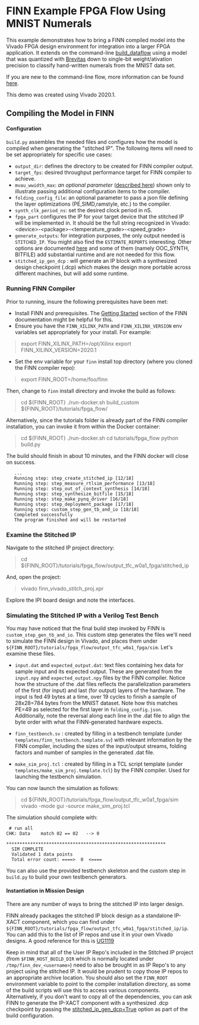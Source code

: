 # FINN Example FPGA Flow Using MNIST Numerals

This example demonstrates how to bring a FINN compiled model into the Vivado FPGA design environment for integration into a larger FPGA application. It extends on the command-line [build_dataflow](https://github.com/Xilinx/finn/tree/master/src/finn/qnn-data/build_dataflow) using a model that was quantized with [Brevitas](https://github.com/Xilinx/brevitas) down to single-bit weight/ativation precision to classify hand-written numerals from the MNIST data set.

If you are new to the command-line flow, more information can be found [here](https://finn.readthedocs.io/en/latest/command_line.html).

This demo was created using Vivado 2020.1.

## Compiling the Model in FINN

#### Configuration
`build.py` assembles the needed files and configures how the model is compiled when generating the "stitched IP".  The following items will need to be set appropriately for specific use cases:
- `output_dir`: defines the directory to be created for FINN compiler output.
- `target_fps`: desired throughput performance target for FINN compiler to achieve.
- `mvau_wwidth_max`:  _an optional parameter_ ([described here](https://finn.readthedocs.io/en/latest/source_code/finn.builder.html#finn.builder.build_dataflow_config.DataflowBuildConfig.mvau_wwidth_max)) shown only to illustrate passing additional configuration items to the compiler.
- `folding_config_file`: an optional parameter to pass a json file defining the layer optimizations (PE,SIMD,ramstyle, etc.) to the compiler.
- `synth_clk_period_ns`: set the desired clock period in nS.
- `fpga_part` configures the IP for your target device that the stitched IP will be implemented in.  It should be the full string recognized in Vivado: \<device\>-\<package\>-\<temperature_grade\>-\<speed_grade\>
- `generate_outputs`: for integration purposes, the only output needed is `STITCHED_IP`.  You might also find the `ESTIMATE_REPORTS` interesting.  Other options are documented [here](https://finn.readthedocs.io/en/latest/command_line.html#generated-outputs) and some of them (namely OOC_SYNTH, BITFILE) add substantial runtime and are not needed for this flow.
- `stitched_ip_gen_dcp` : will generate an IP block with a synthesized design checkpoint (.dcp) which makes the design more portable across different machines, but will add some runtime.


### Running FINN Compiler

Prior to running, insure the following prerequisites have been met:
- Install FINN and prerequisites.  The [Getting Started](https://finn.readthedocs.io/en/latest/getting_started.html#quickstart) section of the FINN documentation might be helpful for this.
- Ensure you have the `FINN_XILINX_PATH` and `FINN_XILINX_VERSION` env variables set appropriately for your install.  For example:
> export FINN_XILINX_PATH=/opt/Xilinx
> export FINN_XILINX_VERSION=2020.1
- Set the env variable for your `finn` install top directory (where you cloned the FINN compiler repo):
> export FINN_ROOT=/home/foo/finn

Then, change to `finn` install directory and invoke the build as follows:
> cd ${FINN_ROOT}
> ./run-docker.sh build_custom ${FINN_ROOT}/tutorials/fpga_flow/

Alternatively, since the tutorials folder is already part of the FINN compiler installation, you can invoke it from within the Docker container:
> cd ${FINN_ROOT}
> ./run-docker.sh
> cd tutorials/fpga_flow
> python build.py

The build should finish in about 10 minutes, and the FINN docker will close on success.

```
   ...
   Running step: step_create_stitched_ip [12/18]
   Running step: step_measure_rtlsim_performance [13/18]
   Running step: step_out_of_context_synthesis [14/18]
   Running step: step_synthesize_bitfile [15/18]
   Running step: step_make_pynq_driver [16/18]
   Running step: step_deployment_package [17/18]
   Running step: custom_step_gen_tb_and_io [18/18]
   Completed successfully
   The program finished and will be restarted
```


### Examine the Stitched IP

Navigate to the stitched IP project directory:

> cd ${FINN_ROOT}/tutorials/fpga_flow/output_tfc_w0a1_fpga/stitched_ip

And, open the project:

> vivado finn_vivado_stitch_proj.xpr

Explore the IPI board design and note the interfaces.


### Simulating the Stitched IP with a Verilog Test Bench

You may have noticed that the final build step invoked by FINN is `custom_step_gen_tb_and_io`.
This custom step generates the files we'll need to simulate the FINN design in Vivado, and places
them under `${FINN_ROOT}/tutorials/fpga_flow/output_tfc_w0a1_fpga/sim`. Let's examine these files.

* `input.dat` and `expected_output.dat`: text files containing hex data for sample input and its expected
   output. These are generated from the `input.npy` and `expected_output.npy` files by the FINN compiler.
   Notice how the structure of the .dat files reflects the parallelization parameters of the first (for input)
   and last (for output) layers of the hardware. The input is fed 49 bytes at a time, over 19 cycles to finish
   a sample of 28x28=784 bytes from the MNIST dataset. Note how this matches PE=49 as selected for the first layer in `folding_config.json`. Additionally, note the reversal along each line in the .dat file to align the
   byte order with what the FINN-generated hardware expects.

* `finn_testbench.sv` : created by filling in a testbench template (under `templates/finn_testbench.template.sv`) with
   relevant information by the FINN compiler, including the sizes of the input/output streams, folding factors and number of samples in the generated .dat file.

* `make_sim_proj.tcl` : created by filling in a TCL script template (under `templates/make_sim_proj.template.tcl`) by
   the FINN compiler. Used for launching the testbench simulation.

You can now launch the simulation as follows:

> cd ${FINN_ROOT}/tutorials/fpga_flow/output_tfc_w0a1_fpga/sim
> vivado -mode gui -source make_sim_proj.tcl

The simulation should complete with:

```
 # run all
CHK: Data    match 02 == 02   --> 0

************************************************************
  SIM COMPLETE
  Validated 1 data points
  Total error count: ====>  0  <====
```

You can also use the provided testbench skeleton and the custom step in `build.py` to build your own
testbench generators.

#### Instantiation in Mission Design

There are any number of ways to bring the stitched IP into larger design.

FINN already packages the stitched IP block design as a standalone IP-XACT component, which you can find under `${FINN_ROOT}/tutorials/fpga_flow/output_tfc_w0a1_fpga/stitched_ip/ip`. You can add this to the list of IP repos and use it in your own Vivado designs. A good reference for this is [UG1119](https://www.xilinx.com/support/documentation/sw_manuals/xilinx2020_1/ug1119-vivado-creating-packaging-ip-tutorial.pdf)

Keep in mind that all of the User IP Repo's included in the Stitched IP project (from `$FINN_HOST_BUILD_DIR` which is normally located under `/tmp/finn_dev_<username>`) need to also be brought in as IP Repo's to any project using the stitched IP.  It would be prudent to copy those IP repos to an appropriate archive location. You should also set the
`FINN_ROOT` environment variable to point to the compiler installation directory, as some of the build scripts will
use this to access various components. Alternatively, if you don't want to copy all of the dependencies, you can ask FINN to generate the IP-XACT component with a synthesized .dcp checkpoint by passing the [stitched_ip_gen_dcp=True](https://finn-dev.readthedocs.io/en/latest/source_code/finn.builder.html#finn.builder.build_dataflow_config.DataflowBuildConfig.stitched_ip_gen_dcp) option as part of the build configuration.
